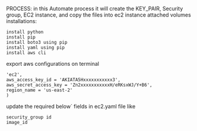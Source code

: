 PROCESS:
in this Automate process it will create the KEY_PAIR, Security group, EC2 instance, and copy the files into ec2 instance attached volumes
installations:

```
install python
install pip
install boto3 using pip
install yaml using pip
install aws cli
```
export aws configurations on terminal
```
'ec2',
aws_access_key_id = 'AKIATA5Hxxxxxxxxxxx3',
aws_secret_access_key = 'Zn2xxxxxxxxxxxH/eRKsxWJ/Y+B6',
region_name = 'us-east-2'
)
```

update the required below` fields in ec2.yaml file like

```
security_group id
image_id
